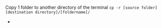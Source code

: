 

Copy 1 folder to another directory of the terminal
`cp -r [source folder] [destination directory]/[foldername]/`

-
